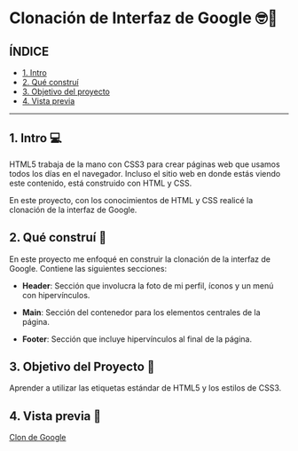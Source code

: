 # Clonación de Interfaz de Google 🤓🤙

## ÍNDICE ##

* [1. Intro](https://github.com/MariaMendozaG/clondegoogle/blob/main/README.md#1-intro)
* [2. Qué construí](https://github.com/MariaMendozaG/clondegoogle/blob/main/README.md#2-qu%C3%A9-constru%C3%AD)
* [3. Objetivo del proyecto](https://github.com/MariaMendozaG/clondegoogle/blob/main/README.md#3-objetivo-del-proyecto)
* [4. Vista previa](https://github.com/MariaMendozaG/clondegoogle/blob/main/README.md#4-vista-previa-)

****

## 1. Intro 💻
HTML5 trabaja de la mano con CSS3 para crear páginas web que usamos todos los días en el navegador. Incluso el sitio web en donde estás viendo este contenido, está construido con HTML y CSS.

En este proyecto, con los conocimientos de HTML y CSS realicé la clonación de la interfaz de Google.

## 2. Qué construí 🤔
En este proyecto me enfoqué en construir la clonación de la interfaz de Google. Contiene las siguientes secciones:

* **Header**: Sección que involucra la foto de mi perfil, íconos y un menú con hipervínculos.

* **Main**: Sección del contenedor para los elementos centrales de la página.

* **Footer**: Sección que incluye hipervínculos al final de la página.

## 3. Objetivo del Proyecto 🤲
Aprender a utilizar las etiquetas estándar de HTML5 y los estilos de CSS3.

## 4. Vista previa 👀
[Clon de Google](clongoogle.png) 
